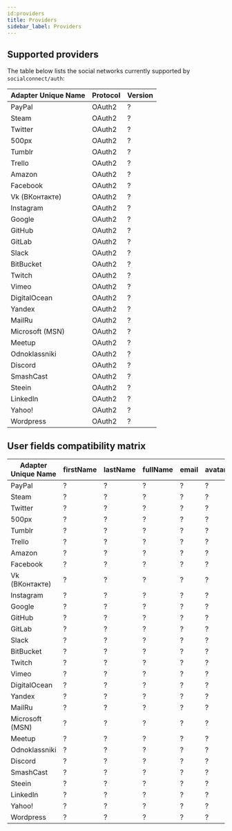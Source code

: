 ```yaml
---
id:providers
title: Providers
sidebar_label: Providers
---
```


## Supported providers

The table below lists the social networks currently supported by `socialconnect/auth`:

| Adapter Unique Name | Protocol  | Version  |
|---------------------|-----------|----------|
| PayPal              | OAuth2    | ?        |
| Steam               | OAuth2    | ?        |
| Twitter             | OAuth2    | ?        |
| 500px               | OAuth2    | ?        |
| Tumblr              | OAuth2    | ?        |
| Trello              | OAuth2    | ?        |
| Amazon              | OAuth2    | ?        |
| Facebook            | OAuth2    | ?        |
| Vk (ВКонтакте)      | OAuth2    | ?        |
| Instagram           | OAuth2    | ?        |
| Google              | OAuth2    | ?        |
| GitHub              | OAuth2    | ?        |
| GitLab              | OAuth2    | ?        |
| Slack               | OAuth2    | ?        |
| BitBucket           | OAuth2    | ?        |
| Twitch              | OAuth2    | ?        |
| Vimeo               | OAuth2    | ?        |
| DigitalOcean        | OAuth2    | ?        |
| Yandex              | OAuth2    | ?        |
| MailRu              | OAuth2    | ?        |
| Microsoft (MSN)     | OAuth2    | ?        |
| Meetup              | OAuth2    | ?        |
| Odnoklassniki       | OAuth2    | ?        |
| Discord             | OAuth2    | ?        |
| SmashCast           | OAuth2    | ?        |
| Steein              | OAuth2    | ?        |
| LinkedIn            | OAuth2    | ?        |
| Yahoo!              | OAuth2    | ?        |
| Wordpress           | OAuth2    | ?        |

## User fields compatibility matrix

| Adapter Unique Name | firstName | lastName | fullName | email | avatar | gender | birthday | username | pictureURL |
|---------------------|-----------|----------|----------|-------|--------|--------|----------|----------|------------|
| PayPal              | ?         | ?        | ?        | ?     | ?      | ?      | ?        | ?        | ?          |
| Steam               | ?         | ?        | ?        | ?     | ?      | ?      | ?        | ?        | ?          |
| Twitter             | ?         | ?        | ?        | ?     | ?      | ?      | ?        | ?        | ?          |
| 500px               | ?         | ?        | ?        | ?     | ?      | ?      | ?        | ?        | ?          |
| Tumblr              | ?         | ?        | ?        | ?     | ?      | ?      | ?        | ?        | ?          |
| Trello              | ?         | ?        | ?        | ?     | ?      | ?      | ?        | ?        | ?          |
| Amazon              | ?         | ?        | ?        | ?     | ?      | ?      | ?        | ?        | ?          |
| Facebook            | ?         | ?        | ?        | ?     | ?      | ?      | ?        | ?        | ?          |
| Vk (ВКонтакте)      | ?         | ?        | ?        | ?     | ?      | ?      | ?        | ?        | ?          |
| Instagram           | ?         | ?        | ?        | ?     | ?      | ?      | ?        | ?        | ?          |
| Google              | ?         | ?        | ?        | ?     | ?      | ?      | ?        | ?        | ?          |
| GitHub              | ?         | ?        | ?        | ?     | ?      | ?      | ?        | ?        | ?          |
| GitLab              | ?         | ?        | ?        | ?     | ?      | ?      | ?        | ?        | ?          |
| Slack               | ?         | ?        | ?        | ?     | ?      | ?      | ?        | ?        | ?          |
| BitBucket           | ?         | ?        | ?        | ?     | ?      | ?      | ?        | ?        | ?          |
| Twitch              | ?         | ?        | ?        | ?     | ?      | ?      | ?        | ?        | ?          |
| Vimeo               | ?         | ?        | ?        | ?     | ?      | ?      | ?        | ?        | ?          |
| DigitalOcean        | ?         | ?        | ?        | ?     | ?      | ?      | ?        | ?        | ?          |
| Yandex              | ?         | ?        | ?        | ?     | ?      | ?      | ?        | ?        | ?          |
| MailRu              | ?         | ?        | ?        | ?     | ?      | ?      | ?        | ?        | ?          |
| Microsoft (MSN)     | ?         | ?        | ?        | ?     | ?      | ?      | ?        | ?        | ?          |
| Meetup              | ?         | ?        | ?        | ?     | ?      | ?      | ?        | ?        | ?          |
| Odnoklassniki       | ?         | ?        | ?        | ?     | ?      | ?      | ?        | ?        | ?          |
| Discord             | ?         | ?        | ?        | ?     | ?      | ?      | ?        | ?        | ?          |
| SmashCast           | ?         | ?        | ?        | ?     | ?      | ?      | ?        | ?        | ?          |
| Steein              | ?         | ?        | ?        | ?     | ?      | ?      | ?        | ?        | ?          |
| LinkedIn            | ?         | ?        | ?        | ?     | ?      | ?      | ?        | ?        | ?          |
| Yahoo!              | ?         | ?        | ?        | ?     | ?      | ?      | ?        | ?        | ?          |
| Wordpress           | ?         | ?        | ?        | ?     | ?      | ?      | ?        | ?        | ?          |
